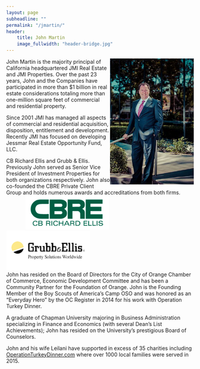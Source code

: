 ```yaml
---
layout: page
subheadline: ""
permalink: "/jmartin/"
header:
    title: John Martin
    image_fullwidth: "header-bridge.jpg"
---
```

<img src="/images/jmartin.jpg" style="width:225px" align="right">
John Martin is the majority principal of California headquartered JMI Real Estate and JMI Properties. Over the past 23 years, John and the Companies have participated in more than $1 billion in real estate considerations totaling more than one-million square feet of commercial and residential property.

Since 2001 JMI has managed all aspects of commercial and residential acquisition, disposition, entitlement and development. Recently JMI has focused on developing Jessmar Real Estate Opportunity Fund, LLC.

CB Richard Ellis and Grubb & Ellis. Previously John
served as Senior Vice President of Investment Properties
for both organizations respectively. John also co-founded the CBRE Private Client Group and holds numerous awards and accreditations from both firms.
<br>
&nbsp;&nbsp;&nbsp;&nbsp;&nbsp;&nbsp;&nbsp;&nbsp;&nbsp;&nbsp;&nbsp;&nbsp;&nbsp;<img src="/images/CBRE.png" style="width:225px">
&nbsp;&nbsp;&nbsp;&nbsp;&nbsp;&nbsp;&nbsp;&nbsp;&nbsp;&nbsp;&nbsp;&nbsp;&nbsp;<img src="/images/grubb-ellis.png" style="width:225px">
<br>
John has resided on the Board of Directors for the City of Orange Chamber of Commerce, Economic Development Committee and has been a Community Partner for the Foundation of Orange. John is the Founding Member of the Boy Scouts of America’s Camp OSO and was honored as an “Everyday Hero” by the OC Register in 2014 for his work with Operation Turkey Dinner.

A graduate of Chapman University majoring in Business Administration specializing in Finance and Economics (with several Dean’s List Achievements); John has resided on the University’s prestigious Board of Counselors.

John and his wife Leilani have supported in excess of 35 charities including <a href="http://operationturkeydinner.com">OperationTurkeyDinner.com</a> where over 1000 local families were served in 2015.
